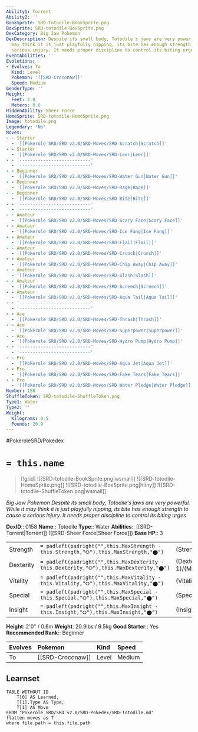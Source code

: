 ```yaml
---
Ability1: Torrent
Ability2: ''
BookSprite: SRD-totodile-BookSprite.png
BoxSprite: SRD-totodile-BoxSprite.png
DexCategory: Big Jaw Pokemon
DexDescription: Despite its small body, Totodile's jaws are very powerful. While it
  may think it is just playfully nipping, its bite has enough strength to cause a
  serious injury. It needs proper discipline to control its biting urges
EventAbilities: ''
Evolutions:
- Evolves: To
  Kind: Level
  Pokemon: '[[SRD-Croconaw]]'
  Speed: Medium
GenderType: ''
Height:
  Feet: 2.0
  Meters: 0.6
HiddenAbility: Sheer Force
HomeSprite: SRD-totodile-HomeSprite.png
Image: totodile.png
Legendary: 'No'
Moves:
- - Starter
  - '[[Pokerole SRD/SRD v2.0/SRD-Moves/SRD-Scratch|Scratch]]'
- - Starter
  - '[[Pokerole SRD/SRD v2.0/SRD-Moves/SRD-Leer|Leer]]'
- - '---------------------------'
  - '---------------------------'
- - Beginner
  - '[[Pokerole SRD/SRD v2.0/SRD-Moves/SRD-Water Gun|Water Gun]]'
- - Beginner
  - '[[Pokerole SRD/SRD v2.0/SRD-Moves/SRD-Rage|Rage]]'
- - Beginner
  - '[[Pokerole SRD/SRD v2.0/SRD-Moves/SRD-Bite|Bite]]'
- - '---------------------------'
  - '---------------------------'
- - Amateur
  - '[[Pokerole SRD/SRD v2.0/SRD-Moves/SRD-Scary Face|Scary Face]]'
- - Amateur
  - '[[Pokerole SRD/SRD v2.0/SRD-Moves/SRD-Ice Fang|Ice Fang]]'
- - Amateur
  - '[[Pokerole SRD/SRD v2.0/SRD-Moves/SRD-Flail|Flail]]'
- - Amateur
  - '[[Pokerole SRD/SRD v2.0/SRD-Moves/SRD-Crunch|Crunch]]'
- - Amateur
  - '[[Pokerole SRD/SRD v2.0/SRD-Moves/SRD-Chip Away|Chip Away]]'
- - Amateur
  - '[[Pokerole SRD/SRD v2.0/SRD-Moves/SRD-Slash|Slash]]'
- - Amateur
  - '[[Pokerole SRD/SRD v2.0/SRD-Moves/SRD-Screech|Screech]]'
- - Amateur
  - '[[Pokerole SRD/SRD v2.0/SRD-Moves/SRD-Aqua Tail|Aqua Tail]]'
- - '---------------------------'
  - '---------------------------'
- - Ace
  - '[[Pokerole SRD/SRD v2.0/SRD-Moves/SRD-Thrash|Thrash]]'
- - Ace
  - '[[Pokerole SRD/SRD v2.0/SRD-Moves/SRD-Superpower|Superpower]]'
- - Ace
  - '[[Pokerole SRD/SRD v2.0/SRD-Moves/SRD-Hydro Pump|Hydro Pump]]'
- - '---------------------------'
  - '---------------------------'
- - Pro
  - '[[Pokerole SRD/SRD v2.0/SRD-Moves/SRD-Aqua Jet|Aqua Jet]]'
- - Pro
  - '[[Pokerole SRD/SRD v2.0/SRD-Moves/SRD-Fake Tears|Fake Tears]]'
- - Pro
  - '[[Pokerole SRD/SRD v2.0/SRD-Moves/SRD-Water Pledge|Water Pledge]]'
Number: 158
ShuffleToken: SRD-totodile-ShuffleToken.png
Type1: Water
Type2: ''
Weight:
  Kilograms: 9.5
  Pounds: 20.9
---
```


#PokeroleSRD/Pokedex

# `= this.name`

> [!grid]
> ![[SRD-totodile-BookSprite.png|wsmall]]
> ![[SRD-totodile-HomeSprite.png]]
> ![[SRD-totodile-BoxSprite.png|htiny]]
> ![[SRD-totodile-ShuffleToken.png|wsmall]]


*Big Jaw Pokemon*
*Despite its small body, Totodile's jaws are very powerful. While it may think it is just playfully nipping, its bite has enough strength to cause a serious injury. It needs proper discipline to control its biting urges*

**DexID**:: 0158
**Name**:: Totodile
**Type**:: Water
**Abilities**:: [[SRD-Torrent|Torrent]] ([[SRD-Sheer Force|Sheer Force]])
**Base HP**:: 3

|           |                                                                                        |                                          |
| --------- | -------------------------------------------------------------------------------------- | ---------------------------------------- |
| Strength  | `= padleft(padright("",this.MaxStrength - this.Strength,"⭘"),this.MaxStrength,"⬤")`    | (Strength::2)/(MaxStrength::4)   |
| Dexterity | `= padleft(padright("",this.MaxDexterity - this.Dexterity,"⭘"),this.MaxDexterity,"⬤")` | (Dexterity:: 1)/(MaxDexterity::3) |
| Vitality  | `= padleft(padright("",this.MaxVitality - this.Vitality,"⭘"),this.MaxVitality,"⬤")`    | (Vitality::2)/(MaxVitality::4)   |
| Special   | `= padleft(padright("",this.MaxSpecial - this.Special,"⭘"),this.MaxSpecial,"⬤")`       | (Special::1)/(MaxSpecial::3)     |
| Insight   | `= padleft(padright("",this.MaxInsight - this.Insight,"⭘"),this.MaxInsight,"⬤")`       | (Insight::2)/(MaxInsight::4)     |

**Height**: 2'0" / 0.6m
**Weight**: 20.9lbs / 9.5kg
**Good Starter**:: Yes
**Recommended Rank**:: Beginner

| Evolves   | Pokemon          | Kind   | Speed   |
|:----------|:-----------------|:-------|:--------|
| To        | [[SRD-Croconaw]] | Level  | Medium  |

## Learnset

```dataview
TABLE WITHOUT ID
    T[0] AS Learned,
    T[1].Type AS Type,
    T[1] AS Move
FROM "Pokerole SRD/SRD v2.0/SRD-Pokedex/SRD-Totodile.md"
flatten moves as T
where file.path = this.file.path
```
